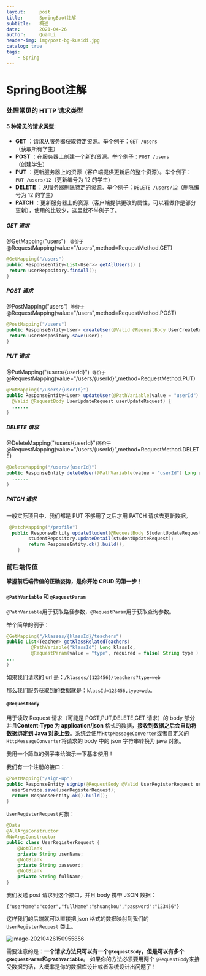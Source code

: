 ```yaml
---
layout:     post
title:      SpringBoot注解
subtitle:   概述
date:       2021-04-26
author:     QuanLi
header-img: img/post-bg-kuaidi.jpg
catalog: true
tags:
    - Spring
---
```


# SpringBoot注解

###  处理常见的 HTTP 请求类型

#### **5 种常见的请求类型:**

- **GET** ：请求从服务器获取特定资源。举个例子：`GET /users`（获取所有学生）
- **POST** ：在服务器上创建一个新的资源。举个例子：`POST /users`（创建学生）
- **PUT** ：更新服务器上的资源（客户端提供更新后的整个资源）。举个例子：`PUT /users/12`（更新编号为 12 的学生）
- **DELETE** ：从服务器删除特定的资源。举个例子：`DELETE /users/12`（删除编号为 12 的学生）
- **PATCH** ：更新服务器上的资源（客户端提供更改的属性，可以看做作是部分更新），使用的比较少，这里就不举例子了。

##### GET 请求

 @GetMapping("users") ` 等价于` @RequestMapping(value="/users",method=RequestMethod.GET)

~~~java
@GetMapping("/users")
public ResponseEntity<List<User>> getAllUsers() {
 return userRepository.findAll();
}
~~~

##### POST 请求

 @PostMapping("users")` 等价于`@RequestMapping(value="/users",method=RequestMethod.POST)

~~~java
@PostMapping("/users")
public ResponseEntity<User> createUser(@Valid @RequestBody UserCreateRequest userCreateRequest) {
 return userRespository.save(user);
}
~~~

##### PUT 请求

 @PutMapping("/users/{userId}")` 等价于`@RequestMapping(value="/users/{userId}",method=RequestMethod.PUT)

~~~Java
@PutMapping("/users/{userId}")
public ResponseEntity<User> updateUser(@PathVariable(value = "userId") Long userId,
  @Valid @RequestBody UserUpdateRequest userUpdateRequest) {
  ......
}
~~~

##### **DELETE 请求**

 @DeleteMapping("/users/{userId}")`等价于`@RequestMapping(value="/users/{userId}",method=RequestMethod.DELETE)

~~~Java
@DeleteMapping("/users/{userId}")
public ResponseEntity deleteUser(@PathVariable(value = "userId") Long userId){
  ......
}
~~~

#####  **PATCH 请求**

一般实际项目中，我们都是 PUT 不够用了之后才用 PATCH 请求去更新数据。

~~~java
 @PatchMapping("/profile")
  public ResponseEntity updateStudent(@RequestBody StudentUpdateRequest studentUpdateRequest) {
        studentRepository.updateDetail(studentUpdateRequest);
        return ResponseEntity.ok().build();
    }
~~~

### 前后端传值

**掌握前后端传值的正确姿势，是你开始 CRUD 的第一步！**

#### `@PathVariable` 和 `@RequestParam`

`@PathVariable`用于获取路径参数，`@RequestParam`用于获取查询参数。

举个简单的例子：

~~~java
@GetMapping("/klasses/{klassId}/teachers")
public List<Teacher> getKlassRelatedTeachers(
         @PathVariable("klassId") Long klassId,
         @RequestParam(value = "type", required = false) String type ) {
...
}
~~~

如果我们请求的 url 是：`/klasses/{123456}/teachers?type=web`

那么我们服务获取到的数据就是：`klassId=123456,type=web`。

#### `@RequestBody`

用于读取 Request 请求（可能是 POST,PUT,DELETE,GET 请求）的 body 部分并且**Content-Type 为 application/json** 格式的数据，**接收到数据之后会自动将数据绑定到 Java 对象上去**。系统会使用`HttpMessageConverter`或者自定义的`HttpMessageConverter`将请求的 body 中的 json 字符串转换为 java 对象。

我用一个简单的例子来给演示一下基本使用！

我们有一个注册的接口：

```java
@PostMapping("/sign-up")
public ResponseEntity signUp(@RequestBody @Valid UserRegisterRequest userRegisterRequest) {
  userService.save(userRegisterRequest);
  return ResponseEntity.ok().build();
}
```

`UserRegisterRequest`对象：

~~~Java
@Data
@AllArgsConstructor
@NoArgsConstructor
public class UserRegisterRequest {
    @NotBlank
    private String userName;
    @NotBlank
    private String password;
    @NotBlank
    private String fullName;
}
~~~

我们发送 post 请求到这个接口，并且 body 携带 JSON 数据：

```
{"userName":"coder","fullName":"shuangkou","password":"123456"}
```

这样我们的后端就可以直接把 json 格式的数据映射到我们的 `UserRegisterRequest` 类上。

![image-20210426150955856](D:\MyConfiguration\li2.quan\AppData\Roaming\Typora\typora-user-images\image-20210426150955856.png)

 需要注意的是：**一个请求方法只可以有一个`@RequestBody`，但是可以有多个`@RequestParam`和`@PathVariable`**。 如果你的方法必须要用两个 `@RequestBody`来接受数据的话，大概率是你的数据库设计或者系统设计出问题了！